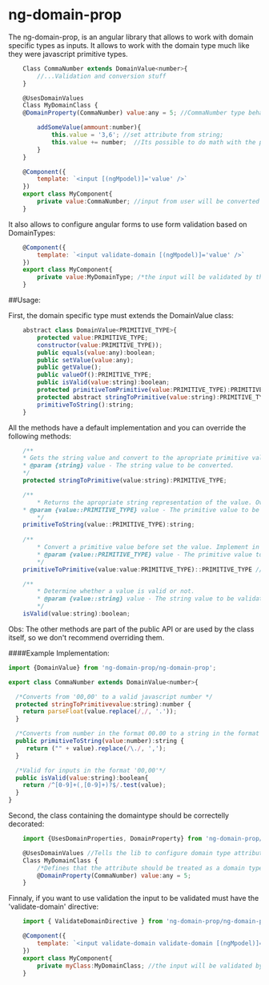 # ng-domain-prop
The ng-domain-prop, is an angular library that allows to work with domain specific types as inputs. It allows to work with the domain type much like they were javascript primitive types.

```javascript
	Class CommaNumber extends DomainValue<number>{
		//...Validation and conversion stuff
	}

	@UsesDomainValues
	Class MyDomainClass {
	@DomainProperty(CommaNumber) value:any = 5; //CommaNumber type behave much like a number although is really a CommaNumber object.

		addSomeValue(ammount:number){
			this.value = '3,6'; //set attribute from string;
			this.value += number;  //Its possible to do math with the property.
		}
	}

	@Component({
		template: `<input [(ngMpodel)]='value' />`
	})
	export class MyComponent{
		private value:CommaNumber; //input from user will be converted as defined in the domain type
	}
```

It also allows to configure angular forms to use form validation based on DomainTypes:
```javascript
	@Component({
		template: `<input validate-domain [(ngMpodel)]='value' />`
	})
	export class MyComponent{
		private value:MyDomainType; /*the input will be validated by the domain class.*/
	}
```

##Usage:

First, the domain specific type must extends the DomainValue class:
```javascript
	abstract class DomainValue<PRIMITIVE_TYPE>{
		protected value:PRIMITIVE_TYPE; 
		constructor(value:PRIMITIVE_TYPE));
		public equals(value:any):boolean;
		public setValue(value:any);
		public getValue();
		public valueOf():PRIMITIVE_TYPE;
		public isValid(value:string):boolean;
		protected primitiveTomPrimitive(value:PRIMITIVE_TYPE):PRIMITIVE_TYPE;
		protected abstract stringToPrimitive(value:string):PRIMITIVE_TYPE;
		primitiveToString():string;
	}
```

All the methods have a default implementation and you can override the following methods:
```javascript
	/**
	* Gets the string value and convert to the apropriate primitive value. Implement in case some conversion is needed.
 	* @param {string} value - The string value to be converted.
 	*/
	protected stringToPrimitive(value:string):PRIMITIVE_TYPE;

	/**
        * Returns the apropriate string representation of the value. Ovewrite in case you the to convert the primitive value before is shown
	* @param {value::PRIMITIVE_TYPE} value - The primitive value to be converted.
        */
	primitiveToString(value::PRIMITIVE_TYPE):string;
	
	/**
        * Convert a primitive value before set the value. Implement in case you need to do some conversion on a primitive value.
        * @param {value::PRIMITIVE_TYPE} value - The primitive value to be converted.
        */
	primitiveToPrimitive(value:value:PRIMITIVE_TYPE)::PRIMITIVE_TYPE //Gets the value from a primitive value, implement the method in case

	/**
        * Determine whether a value is valid or not. 
        * @param {value::string} value - The string value to be validated.
        */
	isValid(value:string):boolean;
```

Obs: The other methods are part of the public API or are used by the class itself, so we don't recommend overriding them.

####Example Implementation:
```javascript
import {DomainValue} from 'ng-domain-prop/ng-domain-prop';

export class CommaNumber extends DomainValue<number>{

  /*Converts from '00,00' to a valid javascript number */
  protected stringToPrimitivevalue:string):number {
    return parseFloat(value.replace(/,/, '.'));
  }

  /*Converts from number in the format 00.00 to a string in the format '00,00'*/
  public primitiveToString(value:number):string {
     return ("" + value).replace(/\./, ',');
  }

  /*Valid for inputs in the format '00,00'*/
  public isValid(value:string):boolean{
    return /^[0-9]+(,[0-9]+)?$/.test(value);
  }
}
```


Second, the class containing the domaintype should be correctelly decorated:

```javascript
	import {UsesDomainProperties, DomainProperty} from 'ng-domain-prop/ng-domain-prop';

	@UsesDomainValues //Tells the lib to configure domain type attributes
	Class MyDomainClass {
		/*Defines that the attribute should be treated as a domain type*/
		@DomainProperty(CommaNumber) value:any = 5; 
	}
```


Finnaly, if you want to use validation the input to be validated must have the 'validate-domain' directive:
```javascript
	import { ValidateDomainDirective } from 'ng-domain-prop/ng-domain-prop';

	@Component({
		template: `<input validate-domain validate-domain [(ngMpodel)]='myClass.value' />`
	})
	export class MyComponent{
		private myClass:MyDomainClass; //the input will be validated by the domain class.
	}
```
